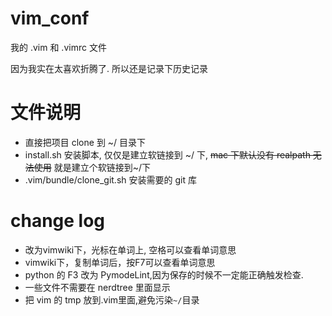 # vim_conf
我的 .vim 和 .vimrc 文件

因为我实在太喜欢折腾了. 所以还是记录下历史记录
# 文件说明
- 直接把项目 clone 到 ~/ 目录下 
- install.sh 安装脚本, 仅仅是建立软链接到 ~/ 下, ~~mac 下默认没有 realpath 无法使用~~ 就是建立个软链接到~/下
- .vim/bundle/clone_git.sh 安装需要的 git 库

# change log
* 改为vimwiki下，光标在单词上, 空格可以查看单词意思
* vimwiki下，复制单词后，按F7可以查看单词意思
* python 的 F3 改为 PymodeLint,因为保存的时候不一定能正确触发检查.
* 一些文件不需要在 nerdtree 里面显示
* 把 vim 的 tmp 放到.vim里面,避免污染`~/`目录
